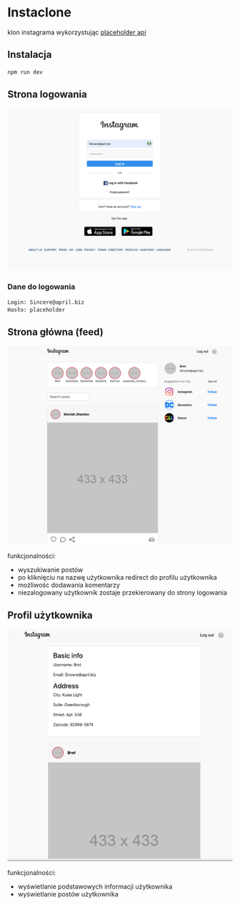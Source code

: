 # Instaclone
klon instagrama wykorzystując [placeholder api](https://jsonplaceholder.typicode.com/)

## Instalacja
```bash
npm run dev
```

## Strona logowania
![Strona logowania](./readme/frontpage.png)
### Dane do logowania
```bash
Login: Sincere@april.biz
Hasło: placeholder
```

## Strona główna (feed)

![Strona główna](./readme/feed.png)

funkcjonalności:
- wyszukiwanie postów
- po kliknięciu na nazwę użytkownika redirect do profilu użytkownika
- możliwośc dodawania komentarzy
- niezalogowany użytkownik zostaje przekierowany do strony logowania

## Profil użytkownika

![Profil użytkownika](./readme/profile.png)

funkcjonalności:
- wyświetlanie podstawowych informacji użytkownika
- wyświetlanie postów użytkownika
